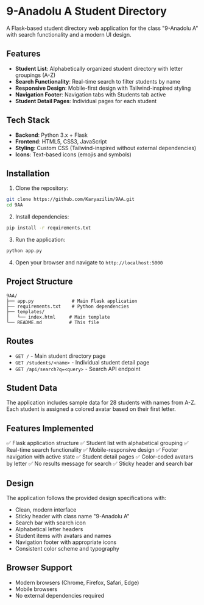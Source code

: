# 9-Anadolu A Student Directory

A Flask-based student directory web application for the class "9-Anadolu A" with search functionality and a modern UI design.

## Features

- **Student List**: Alphabetically organized student directory with letter groupings (A-Z)
- **Search Functionality**: Real-time search to filter students by name
- **Responsive Design**: Mobile-first design with Tailwind-inspired styling
- **Navigation Footer**: Navigation tabs with Students tab active
- **Student Detail Pages**: Individual pages for each student

## Tech Stack

- **Backend**: Python 3.x + Flask
- **Frontend**: HTML5, CSS3, JavaScript
- **Styling**: Custom CSS (Tailwind-inspired without external dependencies)
- **Icons**: Text-based icons (emojis and symbols)

## Installation

1. Clone the repository:
```bash
git clone https://github.com/Karyazilim/9AA.git
cd 9AA
```

2. Install dependencies:
```bash
pip install -r requirements.txt
```

3. Run the application:
```bash
python app.py
```

4. Open your browser and navigate to `http://localhost:5000`

## Project Structure

```
9AA/
├── app.py              # Main Flask application
├── requirements.txt    # Python dependencies
├── templates/
│   └── index.html     # Main template
└── README.md          # This file
```

## Routes

- `GET /` - Main student directory page
- `GET /students/<name>` - Individual student detail page
- `GET /api/search?q=<query>` - Search API endpoint

## Student Data

The application includes sample data for 28 students with names from A-Z. Each student is assigned a colored avatar based on their first letter.

## Features Implemented

✅ Flask application structure
✅ Student list with alphabetical grouping
✅ Real-time search functionality
✅ Mobile-responsive design
✅ Footer navigation with active state
✅ Student detail pages
✅ Color-coded avatars by letter
✅ No results message for search
✅ Sticky header and search bar

## Design

The application follows the provided design specifications with:
- Clean, modern interface
- Sticky header with class name "9-Anadolu A"
- Search bar with search icon
- Alphabetical letter headers
- Student items with avatars and names
- Navigation footer with appropriate icons
- Consistent color scheme and typography

## Browser Support

- Modern browsers (Chrome, Firefox, Safari, Edge)
- Mobile browsers
- No external dependencies required